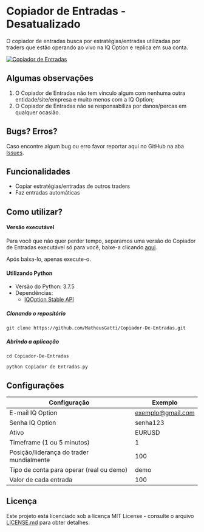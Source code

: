 # Copiador de Entradas - Desatualizado

O copiador de entradas busca por estratégias/entradas utilizadas por traders que estão operando ao vivo na IQ Option e replica em sua conta.

[![Copiador de Entradas](https://raw.githubusercontent.com/MatheusGatti/Copiador-De-Entradas/master/Copiador%20de%20Entradas.gif "Copiador de Entradas")](https://github.com/MatheusGatti/Copiador-De-Entradas "Copiador de Entradas")


## Algumas observações

1. O Copiador de Entradas não tem vínculo algum com nenhuma outra entidade/site/empresa e muito menos com a IQ Option;
1. O Copiador de Entradas não se responsabiliza por danos/percas em qualquer ocasião.


## Bugs? Erros?

Caso encontre algum bug ou erro favor reportar aqui no GitHub na aba [Issues](https://github.com/MatheusGatti/Copiador-De-Entradas/issues "Issues").


## Funcionalidades

- Copiar estratégias/entradas de outros traders
- Faz entradas automáticas


## Como utilizar?

#### Versão executável

Para você que não quer perder tempo, separamos uma versão do Copiador de Entradas executável só para você, baixe-a clicando [aqui](https://github.com/MatheusGatti/Copiador-De-Entradas/releases "aqui").

Após baixa-lo, apenas execute-o.

#### Utilizando Python

- Versão do Python: 3.7.5
- Dependências:
  - [IQOption Stable API](https://github.com/Lu-Yi-Hsun/iqoptionapi "IQOption Stable API")
 
#####  Clonando o repositório
`git clone https://github.com/MatheusGatti/Copiador-De-Entradas.git`

##### Abrindo a aplicação
`cd Copiador-De-Entradas`

`python Copiador de Entradas.py`


## Configurações

| Configuração | Exemplo  |
| ------------ | ------------ |
| E-mail IQ Option | exemplo@gmail.com |
| Senha IQ Option | senha123 |
| Ativo | EURUSD |
| Timeframe (1 ou 5 minutos) | 1 |
| Posição/liderança do trader mundialmente | 100 |
| Tipo de conta para operar (real ou demo) | demo |
| Valor de cada entrada | 100 |


## Licença
Este projeto está licenciado sob a licença MIT License - consulte o arquivo [LICENSE.md](https://github.com/MatheusGatti/Copiador-De-Entradas/blob/master/LICENSE "LICENSE.md") para obter detalhes.
